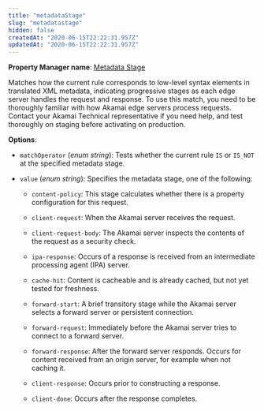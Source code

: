 ```yaml
---
title: "metadataStage"
slug: "metadatastage"
hidden: false
createdAt: "2020-06-15T22:22:31.957Z"
updatedAt: "2020-06-15T22:22:31.957Z"
---
```

__Property Manager name__: [Metadata Stage](https://control.akamai.com/wh/CUSTOMER/AKAMAI/en-US/WEBHELP/property-manager/property-manager-help/csh_lookup.html?id=PM_0019)

Matches how the current rule corresponds to low-level syntax elements in translated XML metadata, indicating progressive stages as each edge server handles the request and response.  To use this match, you need to be thoroughly familiar with how Akamai edge servers process requests. Contact your Akamai Technical representative if you need help, and test thoroughly on staging before activating on production.

__Options__:

- `matchOperator` (_enum string_): Tests whether the current rule `IS` or `IS_NOT` at the specified metadata stage.

- `value` (_enum string_): Specifies the metadata stage, one of the following:

    - `content-policy`: This stage calculates whether there is a     property configuration for this request.

    - `client-request`: When the Akamai server receives the request.

    - `client-request-body`: The Akamai server inspects the contents     of the request as a security check.

    - `ipa-response`: Occurs of a response is received from an     intermediate processing agent (IPA) server.

    - `cache-hit`: Content is cacheable and is already cached, but not     yet tested for freshness.

    - `forward-start`: A brief transitory stage while the Akamai     server selects a forward server or persistent connection.

    - `forward-request`: Immediately before the Akamai server tries to     connect to a forward server.

    - `forward-response`: After the forward server responds. Occurs     for content received from an origin server, for example when not     caching it.

    - `client-response`: Occurs prior to constructing a response.

    - `client-done`: Occurs after the response completes.
